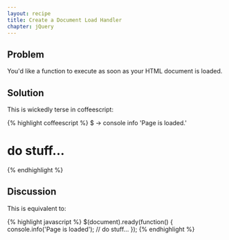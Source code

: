 ```yaml
---
layout: recipe
title: Create a Document Load Handler
chapter: jQuery
---
```

## Problem

You'd like a function to execute as soon as your HTML document is loaded.

## Solution

This is wickedly terse in coffeescript:

{% highlight coffeescript %}
$ ->
  console info 'Page is loaded.'
  # do stuff...
{% endhighlight %}

## Discussion

This is equivalent to:

{% highlight javascript %}
$(document).ready(function() {
  console.info('Page is loaded');
  // do stuff...
});
{% endhighlight %}
